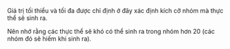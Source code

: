 Giá trị tối thiểu và tối đa được chỉ định ở đây xác định kích cỡ nhóm mà thực thể sẽ sinh ra.

Nên nhớ rằng các thực thể sẽ khó có thể sinh ra trong nhóm hơn 20 (các nhóm đó sẽ hiếm khi sinh ra).